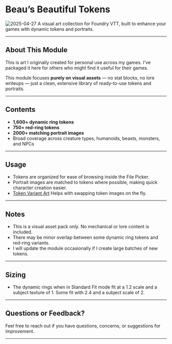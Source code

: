 # **Beau’s Beautiful Tokens**  
![2025-04-27](https://github.com/user-attachments/assets/5d743c35-f2cb-4c53-a098-1b8249592237)
A  visual art collection for Foundry VTT, built to enhance your games with dynamic tokens and portraits.

---

## **About This Module**  
This is art I originally created for personal use across my games. I've packaged it here for others who might find it useful for their games.  

This module focuses **purely on visual assets** — no stat blocks, no lore writeups — just a clean, extensive library of ready-to-use tokens and portraits.

---

## **Contents**
- **1,600+ dynamic ring tokens** 
- **750+ red-ring tokens** 
- **2000+ matching portrait images**  
- Broad coverage across creature types, humanoids, beasts, monsters, and NPCs

---

## **Usage**  
- Tokens are organized for ease of browsing inside the File Picker.    
- Portrait images are matched to tokens where possible, making quick character creation easier.  
- [Token Variant Art](<https://foundryvtt.com/packages/token-variants>)  Helps with swapping token images on the fly. 
  
---

## **Notes**  
- This is a visual asset pack only. No mechanical or lore content is included.  
- There may be minor overlap between some dynamic ring tokens and red-ring variants.  
- I will update the module occasionally if I create large batches of new tokens.

---
## Sizing
- The dynamic rings when in Standard Fit mode  fit at a 1.2 scale and a subject texture of 1. Some fit with 2.4 and a subject scale of 2. 

---

## **Questions or Feedback?**  
Feel free to reach out if you have questions, concerns, or suggestions for improvement. 

---


